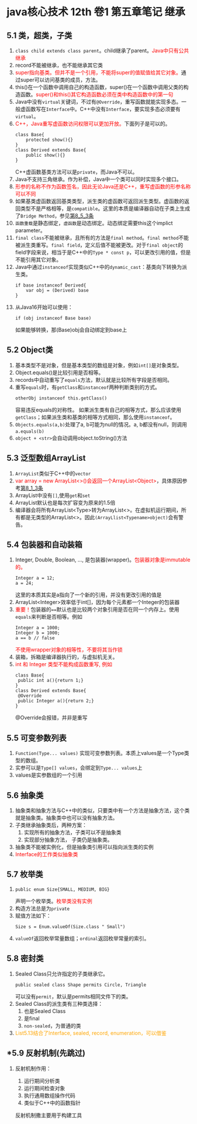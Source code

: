 # java核心技术 12th 卷1  第五章笔记 继承

## 5.1 类，超类，子类
1. `class child extends class parent`。child继承了parent。<font color = "red">Java中只有公共继承</font>
2. record不能被继承，也不能继承其它类
3. <font color = "red">super指向基类。但并不是一个引用，不能将super的值赋值给其它对象。</font>通过super可以访问基类的成员，方法。
4. this()在一个函数中调用自己的构造函数，super()在一个函数中调用父类的构造函数。<font color = "red">super()和this()其它构造函数必须在类中构造函数中的第一句</font>
5. Java中没有`virtual`关键词，不过有`@Override`，重写函数就能实现多态。一般虚函数写在`Interface`中。C++中没有`Interface`，要实现多态必须要有`virtual`。
6. <font color = "red">C++，Java重写虚函数访问权限可以更加开放。</font>下面列子是可以的。
    ```
    class Base{
        protected show(){}
    } 
    class Derived extends Base{
        public show(){}
    }
    ```
    C++虚函数基类方法可以是`private`，而Java不可以。
7. Java不支持三角继承。作为补偿，Java中一个类可以同时实现多个接口。
8. <font color = "red">形参的名称不作为函数签名，因此无论Java还是C++，重写虚函数的形参名称可以不同</font>
9. 如果基类虚函数返回基类类型，派生类的虚函数可返回派生类型。虚函数的返回类型不是严格相等，是`compatible`。这里的本质是编译器自动在子类上生成了`Bridge Method`，参见[第8_5_3条](../Chapter8/README.md)
10. `函数重载`是静态绑定，`虚函数`是动态绑定。动态绑定需要this这个implict parameter。
11. `final class`不能被继承，且所有的方法是`final method`。`final method`不能被派生类重写。`final field`，定义后值不能被更改。对于`final object`的field字段来说，相当于是C++中的`Type * const p`，可以更改引用的值，但是不能引用其它对象。
12. Java中通过`instanceof`实现类似C++中的`dynamic_cast`：基类向下转换为派生类。
    ```
    if base instanceof Derived{
        var obj = (Derived) base
    }
    ```
13. 从Java16开始可以使用：
    ```
    if (obj instanceof Base base)
    ```
    如果能够转换，那(Base)obj会自动绑定到base上

## 5.2 Object类
1. 基本类型不是对象，但是基本类型的数组是对象，例如`int[]`是对象类型。
2. Object.equals()是比较引用是否相等。
3. records中自动重写了`equals`方法，默认就是比较所有字段是否相同。
4. 重写`equals`时，有`getClass`和`instanceof`两种判断类别的方式。
    ```
    otherObj instanceof this.getClass()
    ```
    容易违反equals的对称性。
    如果派生类有自己的相等方式，那么应该使用`getClass`；如果派生类和基类的相等方式相同，那么使用`instanceof`。
5. `Objects.equals(a,b)`处理了a, b可能为null的情况。a, b都没有null，则调用`a.equals(b)`
6. `object + <str>`会自动调用object.toString()方法
   
## 5.3 泛型数组ArrayList
1. `ArrayList`类似于C++中的`vector`
2. <font color = "red">var array = new ArrayList<>()会返回一个ArrayList&lt;Object&gt;</font>，具体原因参考[第8_1_3条](../Chapter8/README.md)
3. ArrayList中没有`[]`,使用`get`和`set`
4. ArrayList默认也是每次扩容变为原来的1.5倍
5. 编译器会将所有ArrayList&lt;Type&gt;转为ArrayList&lt;&gt;。在虚拟机运行期间，所有都是无类型的ArrayList&lt;&gt;。因此`(ArrayLlist<Typename>object)`会有警告。

## 5.4 包装器和自动装箱
1. Integer, Double, Boolean, ..., 是包装器(wrapper)。<font color = "red">包装器对象是immutable的。</font>
    ```
    Integer a = 12;
    a = 24;
    ```
    这里的本质其实是a指向了一个新的引用，并没有更改引用的值是
2. ArrayList&lt;Integer&gt;效率低于int[]，因为每个元素都一个Integer的包装器
3. <font color = "red">重要！</font>包装器的`==`默认也是比较两个对象引用是否在同一个内存上。使用`equals`来判断是否相等。例如
   ```
   Integer a = 1000;
   Integer b = 1000;
   a == b // false
   ```
   <font color = "red">不使用wrapper对象的相等性，不要将其当作锁</font>
4. 装箱，拆箱是编译器执行的，与虚拟机无关。
5. <font color = "red">int 和 Integer 类型不能构成函数重写, 例如</font>
   ```
   class Base{
    public int a(){return 1;}
   }
   class Derived extends Base{
    @Override
    public Integer a(){return 2;}
   }
   ```
   @Override会报错，并非是重写

## 5.5 可变参数列表
1. `Function(Type... values)` 实现可变参数列表。本质上values是一个Type类型的数组。
2. 实参可以是`Type[] values`，会绑定到`Type... values`上
3. values是实参数组的一个引用


## 5.6 抽象类
1. 抽象类和抽象方法与C++中的类似，只要类中有一个方法是抽象方法，这个类就是抽象类。抽象类中也可以没有抽象方法。
2. 子类继承抽象类后，两种方案：
   1. 实现所有的抽象方法，子类可以不是抽象类
   2. 实现部分抽象方法， 子类仍是抽象类。
3. 抽象类不能被实例化，但是抽象类引用可以指向派生类的实例
4. <font color = "red">Interface的工作类似抽象类</font>

## 5.7 枚举类
1. 
    ```
    public enum Size{SMALL, MEDIUM, BIG}
   ```
   声明一个枚举类。<font color = "red">枚举类没有实例</font>
2. 构造方法总是为`private`
3. 赋值方法如下：
    ```
    Size s = Enum.valueOf(Size.class " Small")
    ```
4. `valueOf`返回枚举常量数组；`ordinal`返回枚举常量的索引。


## 5.8 密封类
1. Sealed Class只允许指定的子类继承它。
    ```
    public sealed class Shape permits Circle, Triangle
    ```
    可以没有`permit`，默认是permits相同文件下的类。
2. Sealed Class的派生类有三种类选择：
   1. 也是Sealed Class
   2. 是final
   3. `non-sealed`，为普通的类
3. <font color = "orange">List5.13结合了Interface, sealed, record, enumeration，可以借鉴</font> 

## *5.9 反射机制(先跳过)
1. 反射机制作用：
   1. 运行期间分析类
   2. 运行期间检查对象
   3. 执行通用数组操作代码
   4. 类似于C++中的函数指针
   
    反射机制撒主要用于构建工具

